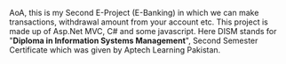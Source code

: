 AoA, this is my Second E-Project (E-Banking) in which we can make transactions, withdrawal amount from your account etc. This project is made up of Asp.Net MVC, C# and some javascript.
Here DISM stands for "**Diploma in Information Systems Management**", Second Semester Certificate which was given by Aptech Learning Pakistan.
